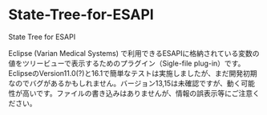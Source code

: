 # State-Tree-for-ESAPI
State Tree for ESAPI

Eclipse (Varian Medical Systems) で利用できるESAPIに格納されている変数の値をツリービューで表示するためのプラグイン（Sigle-file plug-in）です。
EclipseのVersion11.0(?)と16.1で簡単なテストは実施しましたが、まだ開発初期なのでバグがあるかもしれません。バージョン13,15は未確認ですが、動く可能性が高いです。ファイルの書き込みはありませんが、情報の誤表示等にご注意ください。
